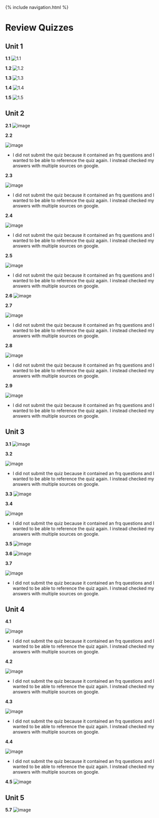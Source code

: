 {% include navigation.html %}

# Review Quizzes

## Unit 1
**1.1**
![1.1](https://user-images.githubusercontent.com/70492417/164016714-b4b7e82b-3d88-475e-9fb4-e372e0d163c0.png)

**1.2**
![1.2](https://user-images.githubusercontent.com/70492417/164016267-372a35b4-7c0c-49de-b275-f55615e54218.png)

**1.3**
![1.3](https://user-images.githubusercontent.com/70492417/164016401-5954111a-d752-454c-8700-18a614d8f06b.png)

**1.4**
![1.4](https://user-images.githubusercontent.com/70492417/164016505-db1e64ca-1173-4a0d-b878-7c804dc25489.png)

**1.5**
![1.5](https://user-images.githubusercontent.com/70492417/164016560-08d586e2-a3d6-4bb8-9e2b-760d7d816113.png)

## Unit 2
**2.1**
![image](https://user-images.githubusercontent.com/70492417/164229146-dad125ad-a86f-4979-96f3-27d209f59a91.png)

**2.2**

![image](https://user-images.githubusercontent.com/70492417/164229299-d2d9e302-36df-4623-88c5-fce4c3dfbc9e.png)
- I did not submit the quiz because it contained an frq questions and I wanted to be able to reference the quiz again. I instead checked my answers with multiple sources on google.

**2.3**

![image](https://user-images.githubusercontent.com/70492417/164230330-d1d325eb-79c2-427a-8fe2-839d83d80ed5.png)
- I did not submit the quiz because it contained an frq questions and I wanted to be able to reference the quiz again. I instead checked my answers with multiple sources on google.

**2.4**

![image](https://user-images.githubusercontent.com/70492417/164231133-eb95b742-0d06-4b1d-ae1b-17e040b94073.png)
- I did not submit the quiz because it contained an frq questions and I wanted to be able to reference the quiz again. I instead checked my answers with multiple sources on google.

**2.5**

![image](https://user-images.githubusercontent.com/70492417/164232410-6ec325bc-6a37-4111-92e9-47acea63b2bc.png)
- I did not submit the quiz because it contained an frq questions and I wanted to be able to reference the quiz again. I instead checked my answers with multiple sources on google.

**2.6**
![image](https://user-images.githubusercontent.com/70492417/164232529-2b3fd195-ad62-4270-b7cb-d5d2406d9282.png)

**2.7**

![image](https://user-images.githubusercontent.com/70492417/164232722-6593d6cf-a7f9-475b-a19f-348be5795b37.png)
- I did not submit the quiz because it contained an frq questions and I wanted to be able to reference the quiz again. I instead checked my answers with multiple sources on google.

**2.8**

![image](https://user-images.githubusercontent.com/70492417/164232632-99accc23-24ef-4ffe-8c4b-22ea05d16009.png)
- I did not submit the quiz because it contained an frq questions and I wanted to be able to reference the quiz again. I instead checked my answers with multiple sources on google.

**2.9**

![image](https://user-images.githubusercontent.com/70492417/164232860-1c307e2e-780b-415d-9245-9841f57ade45.png)
- I did not submit the quiz because it contained an frq questions and I wanted to be able to reference the quiz again. I instead checked my answers with multiple sources on google.

## Unit 3
**3.1**
![image](https://user-images.githubusercontent.com/70492417/164760724-8499197e-b2b2-48dd-98e7-0a855fa74b4a.png)

**3.2**

![image](https://user-images.githubusercontent.com/70492417/164760569-91864ac2-b980-46b8-89fc-9b1c1f7f114b.png)
- I did not submit the quiz because it contained an frq questions and I wanted to be able to reference the quiz again. I instead checked my answers with multiple sources on google.

**3.3**
![image](https://user-images.githubusercontent.com/70492417/164763414-2ad9059c-d2b2-4ae0-a7c7-3338261549b0.png)

**3.4**

![image](https://user-images.githubusercontent.com/70492417/164763307-dc7cbb70-a942-41c7-b43a-cc02fbad3e14.png)
- I did not submit the quiz because it contained an frq questions and I wanted to be able to reference the quiz again. I instead checked my answers with multiple sources on google.

**3.5**
![image](https://user-images.githubusercontent.com/70492417/164763525-57e30f3d-3dff-42e0-91fb-cceb0ef82687.png)

**3.6**
![image](https://user-images.githubusercontent.com/70492417/164764411-c70074ba-f75b-439e-bb7d-268a9f10d4e5.png)

**3.7**

![image](https://user-images.githubusercontent.com/70492417/164764316-2b2a925d-7f28-4bcf-b172-42a35306035b.png)
- I did not submit the quiz because it contained an frq questions and I wanted to be able to reference the quiz again. I instead checked my answers with multiple sources on google.

## Unit 4
**4.1**

![image](https://user-images.githubusercontent.com/70492417/165088148-38b4c226-9b84-4d3e-91bf-bece83e2d968.png)
- I did not submit the quiz because it contained an frq questions and I wanted to be able to reference the quiz again. I instead checked my answers with multiple sources on google.

**4.2**

![image](https://user-images.githubusercontent.com/70492417/165088637-ae3fa9b5-1acb-4148-aaff-434d3a553bb4.png)
- I did not submit the quiz because it contained an frq questions and I wanted to be able to reference the quiz again. I instead checked my answers with multiple sources on google.

**4.3**

![image](https://user-images.githubusercontent.com/70492417/165090269-fe4a8ad9-adcd-4491-ab84-bfadbcb32687.png)
- I did not submit the quiz because it contained an frq questions and I wanted to be able to reference the quiz again. I instead checked my answers with multiple sources on google.

**4.4**

![image](https://user-images.githubusercontent.com/70492417/165090915-44433b11-851a-405f-b6ab-3c1a9c14ca28.png)
- I did not submit the quiz because it contained an frq questions and I wanted to be able to reference the quiz again. I instead checked my answers with multiple sources on google.

**4.5**
![image](https://user-images.githubusercontent.com/70492417/165091673-627f75f2-01e2-4e38-b821-c3b1d3945458.png)

## Unit 5
**5.7**
![image](https://user-images.githubusercontent.com/70492417/165092615-fde90910-5f5b-458a-9239-6447efaf999a.png)
